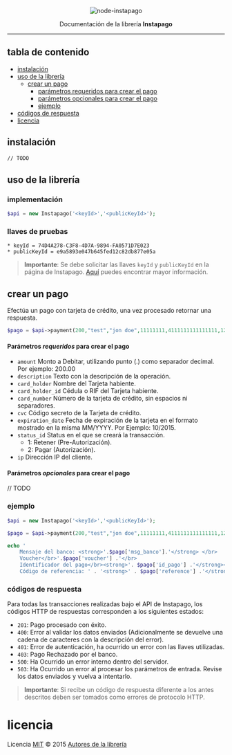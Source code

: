 <p align="center">
    <img alt="node-instapago" src="http://i.imgur.com/hYNsH6B.jpg" width="auto">
</p>
<p align="center">
    Documentación de la librería <b>Instapago</b>
</p>

----

## tabla de contenido

* [instalación](#instalación)
* [uso de la librería](#usodela-librería)
	* [crear un pago](#crear-un-pago)
        * [parámetros requeridos para crear el pago](#parámetros-requeridos-para-crear-el-pago)
        * [parámetros opcionales para crear el pago](#parámetros-opcionales-para-crear-el-pago)
        * [ejemplo](#ejemplo)
* [códigos de respuesta](#códigos-de-respuesta)
* [licencia](#licencia)

## instalación

```bash
// TODO
```

## uso de la librería

### implementación

```php
$api = new Instapago('<keyId>','<publicKeyId>');
```

### llaves de pruebas

```
* keyId = 74D4A278-C3F8-4D7A-9894-FA0571D7E023
* publicKeyId = e9a5893e047b645fed12c82db877e05a
```
> **Importante**: Se debe solicitar las llaves `keyId` y `publicKeyId` en la página de Instapago. [Aquí](http://instapago.com/wp-content/uploads/2015/10/Guia-Integracion-API-Instapago-1.6.pdf) puedes encontrar mayor información.

## crear un pago

Efectúa un pago con tarjeta de crédito, una vez procesado retornar una respuesta.

```php
$pago = $api->payment(200,"test","jon doe",11111111,4111111111111111,123,"02/2016","2");
```
#### Parámetros _requeridos_ para crear el pago

* `amount` Monto a Debitar, utilizando punto (.) como separador decimal. Por ejemplo: 200.00
* `description` Texto con la descripción de la operación.
* `card_holder` Nombre del Tarjeta habiente.
* `card_holder_id` Cédula o RIF del Tarjeta habiente.
* `card_number` Número de la tarjeta de crédito, sin espacios ni
separadores.
* `cvc` Código secreto de la Tarjeta de crédito.
* `expiration_date` Fecha de expiración de la tarjeta en el formato mostrado
en la misma MM/YYYY. Por Ejemplo: 10/2015.
* `status_id` Status en el que se creará la transacción.
    * 1: Retener (Pre-Autorización).
    * 2: Pagar (Autorización).
* `ip` Dirección IP del cliente.

#### Parámetros _opcionales_ para crear el pago

// TODO

### ejemplo

```php
$api = new Instapago('<keyId>','<publicKeyId>');

$pago = $api->payment(200,"test","jon doe",11111111,4111111111111111,123,"02/2016","2");

echo '
	Mensaje del banco: <strong>'.$pago['msg_banco'].'</strong> </br> 
	Voucher</br>'.$pago['voucher'] .'</br> 
	Identificador del pago</br><strong>'. $pago['id_pago'] .'</strong></br> 
	Código de referencia: ' . '<strong>' . $pago['reference'] .'</strong>';
```

### códigos de respuesta

Para todas las transacciones realizadas bajo el API de Instapago, los códigos HTTP de respuestas corresponden a los siguientes estados:

* ```201```: Pago procesado con éxito.
* ```400```: Error al validar los datos enviados (Adicionalmente se devuelve una cadena de
caracteres con la descripción del error).
* ```401```: Error de autenticación, ha ocurrido un error con las llaves utilizadas.
* ```403```: Pago Rechazado por el banco.
* ```500```: Ha Ocurrido un error interno dentro del servidor.
* ```503```: Ha Ocurrido un error al procesar los parámetros de entrada. Revise los datos
enviados y vuelva a intentarlo.

> **Importante**: Si recibe un código de respuesta diferente a los antes descritos deben ser tomados como errores de protocolo HTTP.

# licencia

Licencia [MIT](http://opensource.org/licenses/MIT) :copyright: 2015 [Autores de la librería](AUTORES.md)